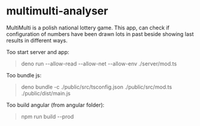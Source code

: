 # multimulti-analyser

MultiMulti is a polish national lottery game. This app, can check if configuration of numbers have been drawn lots in past beside showing last results in different ways.


Too start server and app:
> deno run --allow-read --allow-net --allow-env ./server/mod.ts

Too bundle js:
> deno bundle -c ./public/src/tsconfig.json ./public/src/mod.ts ./public/dist/main.js

Too build angular (from angular folder):
> npm run build --prod
